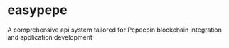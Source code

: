 # easypepe
A comprehensive api system tailored for Pepecoin blockchain integration and application development
